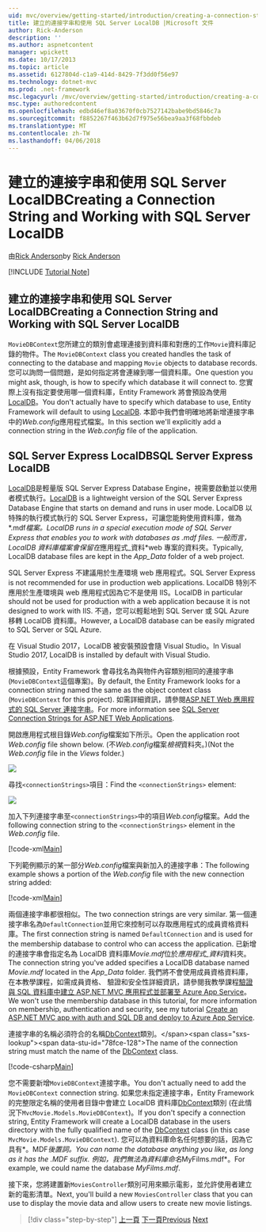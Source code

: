 ```yaml
---
uid: mvc/overview/getting-started/introduction/creating-a-connection-string
title: 建立的連接字串和使用 SQL Server LocalDB |Microsoft 文件
author: Rick-Anderson
description: ''
ms.author: aspnetcontent
manager: wpickett
ms.date: 10/17/2013
ms.topic: article
ms.assetid: 6127804d-c1a9-414d-8429-7f3dd0f56e97
ms.technology: dotnet-mvc
ms.prod: .net-framework
msc.legacyurl: /mvc/overview/getting-started/introduction/creating-a-connection-string
msc.type: authoredcontent
ms.openlocfilehash: edbd46ef8a03670f0cb7527142babe9bd5846c7a
ms.sourcegitcommit: f8852267f463b62d7f975e56bea9aa3f68fbbdeb
ms.translationtype: MT
ms.contentlocale: zh-TW
ms.lasthandoff: 04/06/2018
---
```

<a name="creating-a-connection-string-and-working-with-sql-server-localdb"></a><span data-ttu-id="78fce-102">建立的連接字串和使用 SQL Server LocalDB</span><span class="sxs-lookup"><span data-stu-id="78fce-102">Creating a Connection String and Working with SQL Server LocalDB</span></span>
====================
<span data-ttu-id="78fce-103">由[Rick Anderson](https://github.com/Rick-Anderson)</span><span class="sxs-lookup"><span data-stu-id="78fce-103">by [Rick Anderson](https://github.com/Rick-Anderson)</span></span>

[!INCLUDE [Tutorial Note](sample/code-location.md)]

## <a name="creating-a-connection-string-and-working-with-sql-server-localdb"></a><span data-ttu-id="78fce-104">建立的連接字串和使用 SQL Server LocalDB</span><span class="sxs-lookup"><span data-stu-id="78fce-104">Creating a Connection String and Working with SQL Server LocalDB</span></span>

<span data-ttu-id="78fce-105">`MovieDBContext`您所建立的類別會處理連接到資料庫和對應的工作`Movie`資料庫記錄的物件。</span><span class="sxs-lookup"><span data-stu-id="78fce-105">The `MovieDBContext` class you created handles the task of connecting to the database and mapping `Movie` objects to database records.</span></span> <span data-ttu-id="78fce-106">您可以詢問一個問題，是如何指定將會連線到哪一個資料庫。</span><span class="sxs-lookup"><span data-stu-id="78fce-106">One question you might ask, though, is how to specify which database it will connect to.</span></span> <span data-ttu-id="78fce-107">您實際上沒有指定要使用哪一個資料庫，Entity Framework 將會預設為使用[LocalDB](https://docs.microsoft.com/sql/database-engine/configure-windows/sql-server-2016-express-localdb)。</span><span class="sxs-lookup"><span data-stu-id="78fce-107">You don't actually have to specify which database to use, Entity Framework will default to using [LocalDB](https://docs.microsoft.com/sql/database-engine/configure-windows/sql-server-2016-express-localdb).</span></span> <span data-ttu-id="78fce-108">本節中我們會明確地將新增連接字串中的*Web.config*應用程式檔案。</span><span class="sxs-lookup"><span data-stu-id="78fce-108">In this section we'll explicitly add a connection string in the *Web.config* file of the application.</span></span>

## <a name="sql-server-express-localdb"></a><span data-ttu-id="78fce-109">SQL Server Express LocalDB</span><span class="sxs-lookup"><span data-stu-id="78fce-109">SQL Server Express LocalDB</span></span>

<span data-ttu-id="78fce-110">[LocalDB](https://docs.microsoft.com/sql/database-engine/configure-windows/sql-server-2016-express-localdb)是輕量版 SQL Server Express Database Engine，視需要啟動並以使用者模式執行。</span><span class="sxs-lookup"><span data-stu-id="78fce-110">[LocalDB](https://docs.microsoft.com/sql/database-engine/configure-windows/sql-server-2016-express-localdb) is a lightweight version of the SQL Server Express Database Engine that starts on demand and runs in user mode.</span></span> <span data-ttu-id="78fce-111">LocalDB 以特殊的執行模式執行的 SQL Server Express，可讓您能夠使用資料庫，做為*.mdf*檔案。</span><span class="sxs-lookup"><span data-stu-id="78fce-111">LocalDB runs in a special execution mode of SQL Server Express that enables you to work with databases as *.mdf* files.</span></span> <span data-ttu-id="78fce-112">一般而言，LocalDB 資料庫檔案會保留在*應用程式\_資料*web 專案的資料夾。</span><span class="sxs-lookup"><span data-stu-id="78fce-112">Typically, LocalDB database files are kept in the *App\_Data* folder of a web project.</span></span>

<span data-ttu-id="78fce-113">SQL Server Express 不建議用於生產環境 web 應用程式。</span><span class="sxs-lookup"><span data-stu-id="78fce-113">SQL Server Express is not recommended for use in production web applications.</span></span> <span data-ttu-id="78fce-114">LocalDB 特別不應用於生產環境與 web 應用程式因為它不是使用 IIS。</span><span class="sxs-lookup"><span data-stu-id="78fce-114">LocalDB in particular should not be used for production with a web application because it is not designed to work with IIS.</span></span> <span data-ttu-id="78fce-115">不過，您可以輕鬆地到 SQL Server 或 SQL Azure 移轉 LocalDB 資料庫。</span><span class="sxs-lookup"><span data-stu-id="78fce-115">However, a LocalDB database can be easily migrated to SQL Server or SQL Azure.</span></span>

<span data-ttu-id="78fce-116">在 Visual Studio 2017，LocalDB 被安裝預設會隨 Visual Studio。</span><span class="sxs-lookup"><span data-stu-id="78fce-116">In Visual Studio 2017, LocalDB is installed by default with Visual Studio.</span></span>

<span data-ttu-id="78fce-117">根據預設，Entity Framework 會尋找名為與物件內容類別相同的連接字串 (`MovieDBContext`這個專案)。</span><span class="sxs-lookup"><span data-stu-id="78fce-117">By default, the Entity Framework looks for a connection string named the same as the object context class (`MovieDBContext` for this project).</span></span> <span data-ttu-id="78fce-118">如需詳細資訊，請參閱[ASP.NET Web 應用程式的 SQL Server 連接字串](https://msdn.microsoft.com/library/jj653752.aspx)。</span><span class="sxs-lookup"><span data-stu-id="78fce-118">For more information see [SQL Server Connection Strings for ASP.NET Web Applications](https://msdn.microsoft.com/library/jj653752.aspx).</span></span>

<span data-ttu-id="78fce-119">開啟應用程式根目錄*Web.config*檔案如下所示。</span><span class="sxs-lookup"><span data-stu-id="78fce-119">Open the application root *Web.config* file shown below.</span></span> <span data-ttu-id="78fce-120">(不*Web.config*檔案*檢視*資料夾。)</span><span class="sxs-lookup"><span data-stu-id="78fce-120">(Not the *Web.config* file in the *Views* folder.)</span></span>

![](creating-a-connection-string/_static/image1.png)

<span data-ttu-id="78fce-121">尋找`<connectionStrings>`項目：</span><span class="sxs-lookup"><span data-stu-id="78fce-121">Find the `<connectionStrings>` element:</span></span>

![](creating-a-connection-string/_static/image2.png)

<span data-ttu-id="78fce-122">加入下列連接字串至`<connectionStrings>`中的項目*Web.config*檔案。</span><span class="sxs-lookup"><span data-stu-id="78fce-122">Add the following connection string to the `<connectionStrings>` element in the *Web.config* file.</span></span>

[!code-xml[Main](creating-a-connection-string/samples/sample1.xml)]

<span data-ttu-id="78fce-123">下列範例顯示的某一部分*Web.config*檔案與新加入的連接字串：</span><span class="sxs-lookup"><span data-stu-id="78fce-123">The following example shows a portion of the *Web.config* file with the new connection string added:</span></span>

[!code-xml[Main](creating-a-connection-string/samples/sample2.xml)]

<span data-ttu-id="78fce-124">兩個連接字串都很相似。</span><span class="sxs-lookup"><span data-stu-id="78fce-124">The two connection strings are very similar.</span></span> <span data-ttu-id="78fce-125">第一個連接字串名為`DefaultConnection`並用它來控制可以存取應用程式的成員資格資料庫。</span><span class="sxs-lookup"><span data-stu-id="78fce-125">The first connection string is named `DefaultConnection` and is used for the membership database to control who can access the application.</span></span> <span data-ttu-id="78fce-126">已新增的連接字串會指定名為 LocalDB 資料庫*Movie.mdf*位於*應用程式\_資料*資料夾。</span><span class="sxs-lookup"><span data-stu-id="78fce-126">The connection string you've added specifies a LocalDB database named *Movie.mdf* located in the *App\_Data* folder.</span></span> <span data-ttu-id="78fce-127">我們將不會使用成員資格資料庫，在本教學課程，如需成員資格、 驗證和安全性詳細資訊，請參閱我教學課程[驗證與 SQL 資料庫中建立 ASP.NET MVC 應用程式並部署至 Azure App Service](https://docs.microsoft.com/aspnet/core/security/authorization/secure-data)。</span><span class="sxs-lookup"><span data-stu-id="78fce-127">We won't use the membership database in this tutorial, for more information on membership, authentication and security, see my tutorial [Create an ASP.NET MVC app with auth and SQL DB and deploy to Azure App Service](https://docs.microsoft.com/aspnet/core/security/authorization/secure-data).</span></span>

<span data-ttu-id="78fce-128">連接字串的名稱必須符合的名稱[DbContext](https://msdn.microsoft.com/library/system.data.entity.dbcontext(v=vs.103).aspx)類別。</span><span class="sxs-lookup"><span data-stu-id="78fce-128">The name of the connection string must match the name of the [DbContext](https://msdn.microsoft.com/library/system.data.entity.dbcontext(v=vs.103).aspx) class.</span></span>

[!code-csharp[Main](creating-a-connection-string/samples/sample3.cs?highlight=15)]

<span data-ttu-id="78fce-129">您不需要新增`MovieDBContext`連接字串。</span><span class="sxs-lookup"><span data-stu-id="78fce-129">You don't actually need to add the `MovieDBContext` connection string.</span></span> <span data-ttu-id="78fce-130">如果您未指定連接字串，Entity Framework 的完整限定名稱的使用者目錄中會建立 LocalDB 資料庫[DbContext](https://msdn.microsoft.com/library/system.data.entity.dbcontext(v=vs.103).aspx)類別 (在此情況下`MvcMovie.Models.MovieDBContext`)。</span><span class="sxs-lookup"><span data-stu-id="78fce-130">If you don't specify a connection string, Entity Framework will create a LocalDB database in the users directory with the fully qualified name of the [DbContext](https://msdn.microsoft.com/library/system.data.entity.dbcontext(v=vs.103).aspx) class (in this case `MvcMovie.Models.MovieDBContext`).</span></span> <span data-ttu-id="78fce-131">您可以為資料庫命名任何想要的話，因為它具有*。MDF*後置詞。</span><span class="sxs-lookup"><span data-stu-id="78fce-131">You can name the database anything you like, as long as it has the *.MDF* suffix.</span></span> <span data-ttu-id="78fce-132">例如，我們無法為資料庫命名*MyFilms.mdf*。</span><span class="sxs-lookup"><span data-stu-id="78fce-132">For example, we could name the database *MyFilms.mdf*.</span></span>

<span data-ttu-id="78fce-133">接下來，您將建置新`MoviesController`類別可用來顯示電影，並允許使用者建立新的電影清單。</span><span class="sxs-lookup"><span data-stu-id="78fce-133">Next, you'll build a new `MoviesController` class that you can use to display the movie data and allow users to create new movie listings.</span></span>

> [!div class="step-by-step"]
> <span data-ttu-id="78fce-134">[上一頁](adding-a-model.md)
> [下一頁](accessing-your-models-data-from-a-controller.md)</span><span class="sxs-lookup"><span data-stu-id="78fce-134">[Previous](adding-a-model.md)
[Next](accessing-your-models-data-from-a-controller.md)</span></span>

